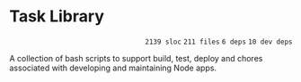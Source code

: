# Task Library

<p align="right"><code>2139 sloc</code>&nbsp;<code>211 files</code>&nbsp;<code>6 deps</code>&nbsp;<code>10 dev deps</code></p>

A collection of bash scripts to support build, test, deploy and chores associated with developing and maintaining Node apps.

<br />

<!-- START doctoc -->
<!-- END doctoc -->
